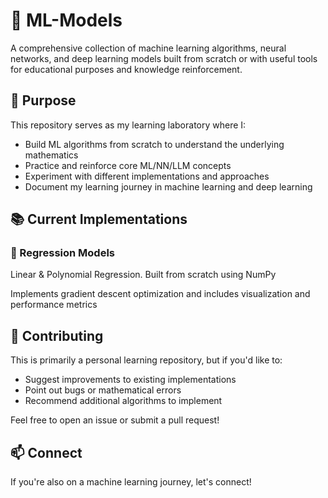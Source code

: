# 🧠 ML-Models

A comprehensive collection of machine learning algorithms, neural networks, and deep learning models built from scratch or with useful tools for educational purposes and knowledge reinforcement.

## 🎯 Purpose
This repository serves as my learning laboratory where I:

- Build ML algorithms from scratch to understand the underlying mathematics
- Practice and reinforce core ML/NN/LLM concepts
- Experiment with different implementations and approaches
- Document my learning journey in machine learning and deep learning


## 📚 Current Implementations
### 🔢 Regression Models

Linear & Polynomial Regression. Built from scratch using NumPy
<br>

Implements gradient descent optimization and includes visualization and performance metrics

## 🤝 Contributing
This is primarily a personal learning repository, but if you'd like to:

- Suggest improvements to existing implementations
- Point out bugs or mathematical errors
- Recommend additional algorithms to implement

Feel free to open an issue or submit a pull request!

## 📫 Connect
If you're also on a machine learning journey, let's connect!
